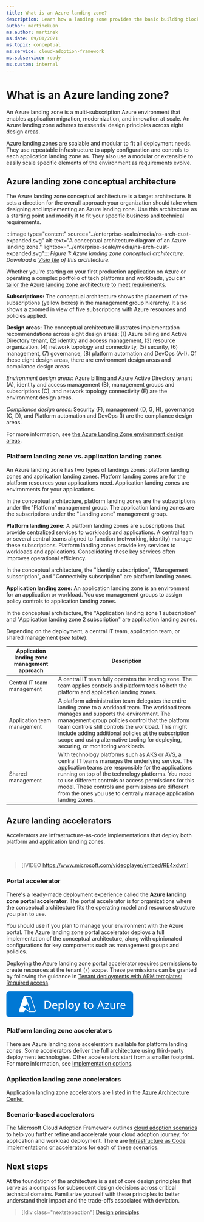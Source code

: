 ```yaml
---
title: What is an Azure landing zone?
description: Learn how a landing zone provides the basic building block of any cloud adoption environment.
author: martinekuan
ms.author: martinek
ms.date: 09/01/2021
ms.topic: conceptual
ms.service: cloud-adoption-framework
ms.subservice: ready
ms.custom: internal
---
```


# What is an Azure landing zone?

An Azure landing zone is a multi-subscription Azure environment that enables application migration, modernization, and innovation at scale. An Azure landing zone adheres to essential design principles across eight design areas.

Azure landing zones are scalable and modular to fit all deployment needs. They use repeatable infrastructure to apply configuration and controls to each application landing zone as. They also use a modular or extensible to easily scale specific elements of the environment as requirements evolve.

## Azure landing zone conceptual architecture

The Azure landing zone conceptual architecture is a target architecture. It sets a direction for the overall approach your organization should take when designing and implementing an Azure landing zone. Use this architecture as a starting point and modify it to fit your specific business and technical requirements.

:::image type="content" source="../enterprise-scale/media/ns-arch-cust-expanded.svg" alt-text="A conceptual architecture diagram of an Azure landing zone." lightbox="../enterprise-scale/media/ns-arch-cust-expanded.svg":::
*Figure 1: Azure landing zone conceptual architecture. Download a [Visio file](https://raw.githubusercontent.com/microsoft/CloudAdoptionFramework/master/ready/enterprise-scale-architecture.vsdx) of this architecture.*

Whether you're starting on your first production application on Azure or operating a complex portfolio of tech platforms and workloads, you can [tailor the Azure landing zone architecture to meet requirements](./tailoring-alz.md).

**Subscriptions:** The conceptual architecture shows the placement of the subscriptions (yellow boxes) in the management group hierarchy. It also shows a zoomed in view of five subscriptions with Azure resources and policies applied.

**Design areas:** The conceptual architecture illustrates implementation recommendations across eight design areas: (1) Azure billing and Active Directory tenant, (2) identity and access management, (3) resource organization, (4) network topology and connectivity, (5) security, (6) management, (7) governance, (8) platform automation and DevOps (A-I). Of these eight design areas, there are environment design areas and compliance design areas.

*Environment design areas:* Azure billing and Azure Active Directory tenant (A), identity and access management (B), management groups and subscriptions (C), and network topology connectivity (E) are the environment design areas.

*Compliance design areas:* Security (F), management (D, G, H), governance (C, D), and Platform automation and DevOps (I) are the compliance design areas.

For more information, see [the Azure Landing Zone environment design areas](./design-areas.md#environment-design-areas).

### Platform landing zone vs. application landing zones

An Azure landing zone has two types of landings zones: platform landing zones and application landing zones. Platform landing zones are for the platform resources your applications need. Application landing zones are environments for your applications.

In the conceptual architecture, platform landing zones are the subscriptions under the 'Platform' management group. The application landing zones are the subscriptions under the "Landing zone" management group.

**Platform landing zone:** A platform landing zones are subscriptions that provide centralized services to workloads and applications. A central team or several central teams aligned to function (networking, identity) manage these subscriptions. Platform landing zones provide key services to workloads and applications. Consolidating these key services often improves operational efficiency.

In the conceptual architecture, the "Identity subscription", "Management subscription", and "Connectivity subscription" are platform landing zones.

**Application landing zone:**  An application landing zone is an environment for an application or workload. You use management groups to assign policy controls to application landing zones.

In the conceptual architecture, the "Application landing zone 1 subscription" and "Application landing zone 2 subscription" are application landing zones.

Depending on the deployment, a central IT team, application team, or shared management (*see table*).

| Application landing zone management approach | Description |
| --- | --- |
| Central IT team management | A central IT team fully operates the landing zone. The team applies controls and platform tools to both the platform and application landing zones.
| Application team management | A platform administration team delegates the entire landing zone to a workload team. The workload team manages and supports the environment. The management group policies control that the platform team controls still controls the workload. This might include adding additional policies at the subscription scope and using alternative tooling for deploying, securing, or monitoring workloads.|
| Shared management | With technology platforms such as AKS or AVS, a central IT teams manages the underlying service. The application teams are responsible for the applications running on top of the technology platforms. You need to use different controls or access permissions for this model. These controls and permissions are different from the ones you use to centrally manage application landing zones.  

## Azure landing accelerators

Accelerators are infrastructure-as-code implementations that deploy both platform and application landing zones.

<!-- markdownlint-disable MD034 -->

<br/>

> [!VIDEO https://www.microsoft.com/videoplayer/embed/RE4xdvm]

<!-- markdownlint-enable MD034 -->

### Portal accelerator

There's a ready-made deployment experience called the **Azure landing zone portal accelerator**. The portal accelerator is for organizations where the conceptual architecture fits the operating model and resource structure you plan to use.

You should use if you plan to manage your environment with the Azure portal. The Azure landing zone portal accelerator deploys a full implementation of the conceptual architecture, along with opinionated configurations for key components such as management groups and policies.

Deploying the Azure landing zone portal accelerator requires permissions to create resources at the tenant (`/`) scope. These permissions can be granted by following the guidance in [Tenant deployments with ARM templates: Required access](/azure/azure-resource-manager/templates/deploy-to-tenant?tabs=azure-powershell#required-access).

[![`DTA-Button-ALZ`](https://raw.githubusercontent.com/Azure/azure-quickstart-templates/master/1-CONTRIBUTION-GUIDE/images/deploytoazure.svg?sanitize=true)](https://aka.ms/caf/ready/accelerator)

### Platform landing zone accelerators

There are Azure landing zone accelerators available for platform landing zones. Some accelerators deliver the full architecture using third-party deployment technologies. Other accelerators start from a smaller footprint. For more information, see [Implementation options](./implementation-options.md).

### Application landing zone accelerators

Application landing zone accelerators are listed in the [Azure Architecture Center](/azure/architecture/landing-zones/landing-zone-deploy)

### Scenario-based accelerators

The Microsoft Cloud Adoption Framework outlines [cloud adoption scenarios](../../scenarios/overview.md) to help you further refine and accelerate your cloud adoption journey, for application and workload deployment. There are [Infrastructure as Code implementations or accelerators](/azure/architecture/landing-zones/landing-zone-deploy#application) for each of these scenarios.

## Next steps

At the foundation of the architecture is a set of core design principles that serve as a compass for subsequent design decisions across critical technical domains. Familiarize yourself with these principles to better understand their impact and the trade-offs associated with deviation.

> [!div class="nextstepaction"]
> [Design principles](./design-principles.md)
